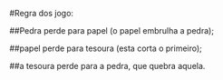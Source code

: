 
#Regra dos jogo:
 
##Pedra perde para papel (o papel embrulha a pedra); 

##papel perde para tesoura (esta corta o primeiro);  

##a tesoura perde para a pedra, que quebra aquela. 